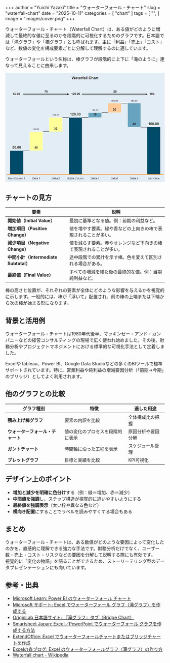 +++
author = "Yuichi Yazaki"
title = "ウォーターフォール・チャート"
slug = "waterfall-chart"
date = "2025-10-11"
categories = [
    "chart"
]
tags = [
    "",
]
image = "images/cover.png"
+++

ウォーターフォール・チャート（Waterfall Chart）は、ある値がどのように増減して最終的な値に至るのかを段階的に可視化するためのグラフです。日本語では「滝グラフ」や「橋グラフ」とも呼ばれます。主に「利益」「売上」「コスト」など、数値の変化を構成要素ごとに分解して理解するのに適しています。

ウォーターフォールという名称は、棒グラフが段階的に上下に「滝のように」連なって見えることに由来します。


<!--more-->

![](images/mainvisual.jpg)

## チャートの見方

| 要素 | 説明 |
|------|------|
| **開始値（Initial Value）** | 最初に基準となる値。例：前期の利益など。 |
| **増加項目（Positive Change）** | 値を増やす要素。緑や青などの上向きの棒で表現されることが多い。 |
| **減少項目（Negative Change）** | 値を減らす要素。赤やオレンジなど下向きの棒で表現されることが多い。 |
| **中間小計（Intermediate Subtotal）** | 途中段階での累計を示す棒。色を変えて区別される場合がある。 |
| **最終値（Final Value）** | すべての増減を経た後の最終的な値。例：当期純利益など。 |

棒の高さと位置が、それぞれの要素が全体にどのような影響を与えるかを視覚的に示します。一般的には、棒が「浮いて」配置され、前の棒の上端または下端から次の棒が始まる形になります。



## 背景と活用例

ウォーターフォール・チャートは1980年代後半、マッキンゼー・アンド・カンパニーなどの経営コンサルティングの現場で広く使われ始めました。その後、財務分析やプロジェクトマネジメントにおける標準的な可視化手法として定着しました。

ExcelやTableau、Power BI、Google Data Studioなどの多くのBIツールで標準サポートされています。特に、営業利益や純利益の増減要因分析（「前期→今期」のブリッジ）としてよく利用されます。



## 他のグラフとの比較

| グラフ種別 | 特徴 | 適した用途 |
|-------------|------|-------------|
| **積み上げ棒グラフ** | 要素の内訳を比較 | 全体構成比の把握 |
| **ウォーターフォール・チャート** | 値の変化のプロセスを段階的に表示 | 原因分析や要因分解 |
| **ガントチャート** | 時間軸に沿った工程を表示 | スケジュール管理 |
| **ブレットグラフ** | 目標と実績を比較 | KPI可視化 |



## デザイン上のポイント

- **増加と減少を明確に色分け**する（例：緑＝増加、赤＝減少）  
- **中間値を強調**し、ステップ構造が視覚的に追いやすいようにする  
- **最終値を強調表示**（太い枠や異なる色など）  
- **横向き配置**にすることでラベルを読みやすくする場合もある  




## まとめ

ウォーターフォール・チャートは、ある数値がどのような要因によって変化したのかを、直感的に理解できる強力な手法です。財務分析だけでなく、ユーザー数・売上・コスト・リスクなどの要因を分解して説明する際にも有効です。  
視覚的に「変化の物語」を語ることができるため、ストーリーテリング型のデータプレゼンテーションにも向いています。



## 参考・出典

- [Microsoft Learn: Power BI のウォーターフォール チャート](https://learn.microsoft.com/ja-jp/power-bi/visuals/power-bi-visualization-waterfall-charts)
- [Microsoft サポート: Excel でウォーターフォール グラフ（滝グラフ）を作成する](https://support.microsoft.com/ja-jp/office/%E3%82%A6%E3%82%A9%E3%83%BC%E3%82%BF%E3%83%BC%E3%83%95%E3%82%A9%E3%83%BC%E3%83%AB%E5%9B%B3%E3%81%AE%E4%BD%9C%E6%88%90-8de1ece4-ff21-4d37-acd7-546f5527f185)
- [OriginLab 日本語サイト: 『滝グラフ』タブ（Bridge Chart）](https://www.originlab.com/doc/ja/Origin-Help/PD-Dialog-BridgeChart-Tab)
- [Smartsheet Japan: Excel／PowerPoint でウォーターフォール グラフを作成する方法](https://jp.smartsheet.com/how-create-waterfall-chart-excel)
- [ExtendOffice: Excel でウォーターフォールチャートまたはブリッジチャートを作成](https://ja.extendoffice.com/excel/excel-charts/excel-waterfall-chart.html)
- [Excelの森ブログ: Excel のウォーターフォールグラフ（滝グラフ）の作り方](https://www.excel-no-mori-blog.jp/?p=20582)
- [Waterfall chart - Wikipedia](https://en.wikipedia.org/wiki/Waterfall_chart)